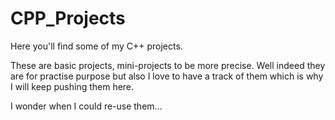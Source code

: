 # CPP_Projects
Here you'll find some of my C++ projects.

These are basic projects, mini-projects to be more precise. Well indeed they are for practise purpose but also I love to have a track of them which is why I will keep pushing them here. 

I wonder when I could re-use them...
